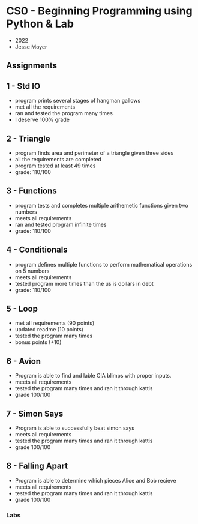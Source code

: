 # CS0 - Beginning Programming using Python & Lab
- 2022
- Jesse Moyer
## Assignments
## 1  -  Std IO
- program prints several stages of hangman gallows
- met all the requirements
- ran and tested the program many times
- I deserve 100% grade

## 2 - Triangle
- program finds area and perimeter of a triangle given three sides
- all the requirements are completed
- program tested at least 49 times
- grade: 110/100

## 3 - Functions
- program tests and completes multiple arithemetic functions given two numbers
- meets all requirements
- ran and tested program infinite times
- grade: 110/100

## 4 - Conditionals
- program defines multiple functions to perform mathematical operations on 5 numbers
- meets all requirements
- tested program more times than the us is dollars in debt
- grade: 110/100

## 5 - Loop
- met all requirements (90 points)
- updated readme (10 points)
- tested the program many times
- bonus points (+10)

## 6 - Avion
- Program is able to find and lable CIA blimps with proper inputs.
- meets all requirements
- tested the program many times and ran it through kattis
- grade 100/100

## 7 - Simon Says
- Program is able to successfully beat simon says
- meets all requirements
- tested the program many times and ran it through kattis
- grade 100/100

## 8 - Falling Apart
- Program is able to determine which pieces Alice and Bob recieve
- meets all requirements
- tested the program many times and ran it through kattis
- grade 100/100

### Labs